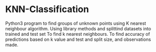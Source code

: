 # KNN-Classification
Python3 program to find groups of unknown points using K nearest neighbour algorithm.
Using library methods and splittind datasets into trained and test set
To find k nearest neighbours.
To find accuracy of predictions based on k value and test and split size, and observations made.
